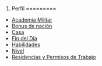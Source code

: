 
1. Perfil
=========

- [Academia Militar](./Academia-Militar.md)
- [Bonus de nación](./Bonus-de-nación.md)
- [Casa](./Casa.md)
- [Fin del Dia](./Fin-del-Dia.md)
- [Habilidades](./Habilidades.md)
- [Nivel](./Nivel.md)
- [Residencias y Permisos de Trabajo](./Residencias-y-Permisos-de-Trabajo.md)
